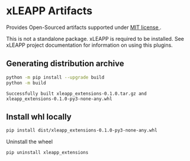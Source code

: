 # xLEAPP Artifacts

Provides Open-Sourced artifacts supported under [MIT license ](https://opensource.org/licenses/MIT).

This is not a standalone package. xLEAPP is required to be installed. See xLEAPP project documentation for information on using this plugins.

## Generating distribution archive

```bash
python -m pip install --upgrade build
python -m build
```


`Successfully built xleapp_extensions-0.1.0.tar.gz and xleapp_extensions-0.1.0-py3-none-any.whl`

## Install whl locally

```bash
pip install dist/xleapp_extensions-0.1.0-py3-none-any.whl
```

Uninstall the wheel

```bash
pip uninstall xleapp_extensions
```